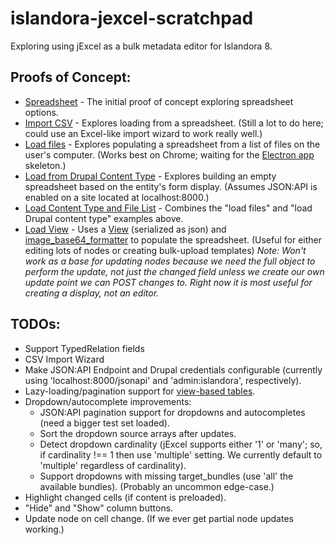 # islandora-jexcel-scratchpad
 Exploring using jExcel as a bulk metadata editor for Islandora 8.

## Proofs of Concept:

- [Spreadsheet](spreadsheet.html) - The initial proof of concept exploring spreadsheet options.
- [Import CSV](papaparse.html) - Explores loading from a spreadsheet. (Still a lot to do here; could use an Excel-like import wizard to work really well.)
- [Load files](filedrag.html) - Explores populating a spreadsheet from a list of files on the user's computer. (Works best on Chrome; waiting for the [Electron app](https://electronjs.org/) skeleton.)
- [Load from Drupal Content Type](load_content_type.html) - Explores building an empty spreadsheet based on the entity's form display. (Assumes JSON:API is enabled on a site located at localhost:8000.)
- [Load Content Type and File List](combined.html) - Combines the "load files" and "load Drupal content type" examples above.
- [Load View](view.html) - Uses a [View](views.view.test.yml) (serialized as json) and [image_base64_formatter](https://www.drupal.org/project/image_base64_formatter) to populate the spreadsheet. (Useful for either editing lots of nodes or creating bulk-upload templates) *Note: Won't work as a base for updating nodes because we need the full object to perform the update, not just the changed field unless we create our own update point we can POST changes to. Right now it is most useful for creating a display, not an editor.*

## TODOs:

- Support TypedRelation fields
- CSV Import Wizard
- Make JSON:API Endpoint and Drupal credentials configurable (currently using 'localhost:8000/jsonapi' and 'admin:islandora', respectively).
- Lazy-loading/pagination support for [view-based tables](view.html).
- Dropdown/autocomplete improvements:
  - JSON:API pagination support for dropdowns and autocompletes (need a bigger test set loaded).
  - Sort the dropdown source arrays after updates.
  - Detect dropdown cardinality (jExcel supports either '1' or 'many'; so, if cardinality !== 1 then use 'multiple' setting. We currently default to 'multiple' regardless of cardinality).
  - Support dropdowns with missing target_bundles (use 'all' the available bundles). (Probably an uncommon edge-case.)
- Highlight changed cells (if content is preloaded).
- "Hide" and "Show" column buttons.
- Update node on cell change. (If we ever get partial node updates working.)